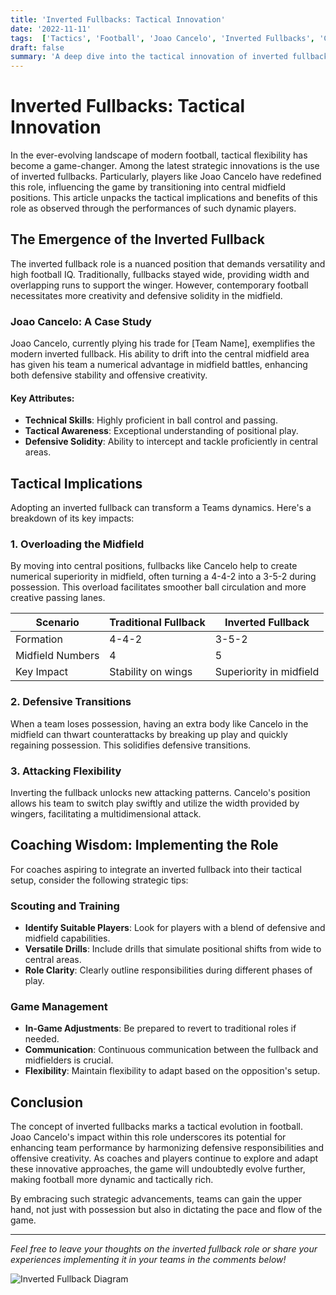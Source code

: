 ```yaml
---
title: 'Inverted Fullbacks: Tactical Innovation'
date: '2022-11-11'
tags:  ['Tactics', 'Football', 'Joao Cancelo', 'Inverted Fullbacks', 'Coaching Strategies']
draft: false
summary: 'A deep dive into the tactical innovation of inverted fullbacks, focusing on how players like Joao Cancelo are revolutionizing the game by integrating into central midfield roles.'
---
```


# Inverted Fullbacks: Tactical Innovation

In the ever-evolving landscape of modern football, tactical flexibility has become a game-changer. Among the latest strategic innovations is the use of inverted fullbacks. Particularly, players like Joao Cancelo have redefined this role, influencing the game by transitioning into central midfield positions. This article unpacks the tactical implications and benefits of this role as observed through the performances of such dynamic players.

## The Emergence of the Inverted Fullback

The inverted fullback role is a nuanced position that demands versatility and high football IQ. Traditionally, fullbacks stayed wide, providing width and overlapping runs to support the winger. However, contemporary football necessitates more creativity and defensive solidity in the midfield.

### Joao Cancelo: A Case Study

Joao Cancelo, currently plying his trade for [Team Name], exemplifies the modern inverted fullback. His ability to drift into the central midfield area has given his team a numerical advantage in midfield battles, enhancing both defensive stability and offensive creativity.

#### Key Attributes:

- **Technical Skills**: Highly proficient in ball control and passing.
- **Tactical Awareness**: Exceptional understanding of positional play.
- **Defensive Solidity**: Ability to intercept and tackle proficiently in central areas.

## Tactical Implications

Adopting an inverted fullback can transform a Teams dynamics. Here's a breakdown of its key impacts:

### 1. Overloading the Midfield

By moving into central positions, fullbacks like Cancelo help to create numerical superiority in midfield, often turning a 4-4-2 into a 3-5-2 during possession. This overload facilitates smoother ball circulation and more creative passing lanes.

| Scenario        | Traditional Fullback   | Inverted Fullback   |
|-----------------|------------------------|---------------------|
| Formation       | 4-4-2                  | 3-5-2               |
| Midfield Numbers| 4                      | 5                   |
| Key Impact      | Stability on wings     | Superiority in midfield|

### 2. Defensive Transitions

When a team loses possession, having an extra body like Cancelo in the midfield can thwart counterattacks by breaking up play and quickly regaining possession. This solidifies defensive transitions.

### 3. Attacking Flexibility

Inverting the fullback unlocks new attacking patterns. Cancelo's position allows his team to switch play swiftly and utilize the width provided by wingers, facilitating a multidimensional attack.

## Coaching Wisdom: Implementing the Role

For coaches aspiring to integrate an inverted fullback into their tactical setup, consider the following strategic tips:

### Scouting and Training

- **Identify Suitable Players**: Look for players with a blend of defensive and midfield capabilities.
- **Versatile Drills**: Include drills that simulate positional shifts from wide to central areas.
- **Role Clarity**: Clearly outline responsibilities during different phases of play.

### Game Management

- **In-Game Adjustments**: Be prepared to revert to traditional roles if needed.
- **Communication**: Continuous communication between the fullback and midfielders is crucial.
- **Flexibility**: Maintain flexibility to adapt based on the opposition's setup.

## Conclusion

The concept of inverted fullbacks marks a tactical evolution in football. Joao Cancelo's impact within this role underscores its potential for enhancing team performance by harmonizing defensive responsibilities and offensive creativity. As coaches and players continue to explore and adapt these innovative approaches, the game will undoubtedly evolve further, making football more dynamic and tactically rich.

By embracing such strategic advancements, teams can gain the upper hand, not just with possession but also in dictating the pace and flow of the game.

---

*Feel free to leave your thoughts on the inverted fullback role or share your experiences implementing it in your teams in the comments below!*

![Inverted Fullback Diagram](https://example.com/inverted-fullback-diagram)
```
